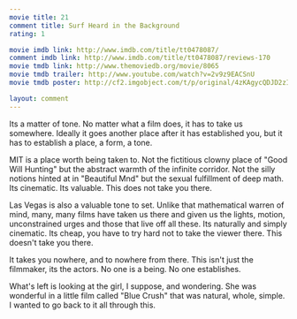 ```yaml
---
movie title: 21
comment title: Surf Heard in the Background
rating: 1

movie imdb link: http://www.imdb.com/title/tt0478087/
comment imdb link: http://www.imdb.com/title/tt0478087/reviews-170
movie tmdb link: http://www.themoviedb.org/movie/8065
movie tmdb trailer: http://www.youtube.com/watch?v=2v9z9EACSnU
movie tmdb poster: http://cf2.imgobject.com/t/p/original/4zKAgycQDJD2zIkmPYV3aMR8tEy.jpg

layout: comment
---
```


Its a matter of tone. No matter what a film does, it has to take us somewhere. Ideally it goes another place after it has established you, but it has to establish a place, a form, a tone.

MIT is a place worth being taken to. Not the fictitious clowny place of "Good Will Hunting" but the abstract warmth of the infinite corridor. Not the silly notions hinted at in "Beautiful Mnd" but the sexual fulfillment of deep math. Its cinematic. Its valuable. This does not take you there.

Las Vegas is also a valuable tone to set. Unlike that mathematical warren of mind, many, many films have taken us there and given us the lights, motion, unconstrained urges and those that live off all these. Its naturally and simply cinematic. Its cheap, you have to try hard not to take the viewer there. This doesn't take you there.

It takes you nowhere, and to nowhere from there. This isn't just the filmmaker, its the actors. No one is a being. No one establishes.

What's left is looking at the girl, I suppose, and wondering. She was wonderful in a little film called "Blue Crush" that was natural, whole, simple. I wanted to go back to it all through this.
